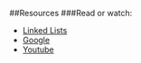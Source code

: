 ##Resources
###Read or watch:

- [Linked Lists](https://www.youtube.com/watch?v=udapt4FGY20&t=130s)
- [Google](https://www.google.com/#q=linked+lists)
- [Youtube](https://www.youtube.com/results?search_query=linked+lists)
